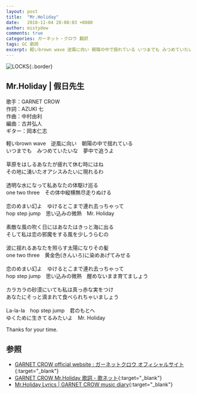 ```yaml
---
layout: post
title:  "Mr.Holiday"
date:   2018-11-04 20:08:03 +0800
author: mistydew
comments: true
categories: ガーネット・クロウ 翻訳
tags: GC 歌詞
excerpt: 軽いbrown wave 逆風に向い 朝陽の中で揺れている いつまでも みつめていたいな 夢中で追うよ
---
```

![LOCKS](https://raw.githubusercontent.com/mistydew/gc2/master/cover/album/AL06_LOCKS.jpg){:.border}

## Mr.Holiday | 假日先生

歌手：GARNET CROW<br>
作詞：AZUKI 七<br>
作曲：中村由利<br>
編曲：古井弘人<br>
ギター：岡本仁志

軽いbrown wave　逆風に向い　朝陽の中で揺れている<br>
いつまでも　みつめていたいな　夢中で追うよ<br>
<br>
草原をはしるあなたが疲れて休む時にはね<br>
その地に湧いたオアシスみたいに現れるわ<br>
<br>
透明な水になって私あなたの体駆け巡る<br>
one two three　その体中縦横無尽走りぬける<br>
<br>
恋のめまい幻よ　ゆけるとこまで連れ去っちゃって<br>
hop step jump　思い込みの微熱　Mr. Holiday<br>
<br>
素敵な風の吹く日にはあなたはきっと海に出る<br>
そして私は恋の邪魔をする風を少しうらむの<br>
<br>
波に揺れるあなたを照らす太陽になりその髪<br>
one two three　黄金色(きんいろ)に染めあげてみせる<br>
<br>
恋のめまい幻よ　ゆけるとこまで連れ去っちゃって<br>
hop step jump　思い込みの微熱　醒めないまま育てましょう<br>
<br>
カラカラの砂漠にいても私は真っ赤な実をつけ<br>
あなたにそっと滴まれて食べられちゃいましょう<br>
<br>
La-la-la　hop step jump　君のもとへ<br>
ゆくために生きてるみたいよ　Mr. Holiday

Thanks for your time.

## 参照

* [GARNET CROW official website : ガーネットクロウ オフィシャルサイト](http://www.garnetcrow.com){:target="_blank"}
* [GARNET CROW Mr.Holiday 歌詞 - 歌ネット](https://www.uta-net.com/song/63134){:target="_blank"}
* [Mr.Holiday Lyrics \| GARNET CROW music diary](https://mistydew.github.io/gc/lyrics/original/Mr.Holiday.html){:target="_blank"}
